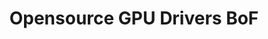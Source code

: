 ---
categories:
- bkk19
description: BoF to discuss current state of opensource GPU drivers on ARM and plans
  for the future.
image:
  featured: 'true'
  path: /assets/images/featured-images/bkk19/BKK19-410.png
session_attendee_num: '48'
session_id: BKK19-410
session_room: Session Room 2 (Lotus 3-4)
session_slot:
  end_time: '2019-04-04 11:55:00'
  start_time: '2019-04-04 11:00:00'
session_speakers:
- speaker_bio: Rob is a technical architect in the Linaros Office of the CTO. He is
    one of the Devicetree maintainers and a contributor to the Linux kernel, u-boot,
    mesa, and AOSP projects.
  speaker_company: Linaro
  speaker_image: /assets/images/speakers/bkk19/rob-herring.jpg
  speaker_location: ''
  speaker_name: Rob Herring
  speaker_position: Technical Architect
  speaker_username: rob.herring
- speaker_bio: ''
  speaker_company: Collabora Ltd.
  speaker_image: /assets/images/speakers/bkk19/tomeu-vizoso.jpg
  speaker_location: tomeu.vizoso@collabora.com
  speaker_name: Tomeu Vizoso
  speaker_position: Principal Software Engineer
  speaker_username: tomeu.vizoso
session_track: Multimedia
tag: session
tags:
- Android
- Open Source Development
- Multimedia
- Linux Kernel
title: Opensource GPU Drivers BoF
---